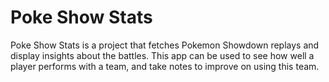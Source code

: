 # Poke Show Stats

Poke Show Stats is a project that fetches Pokemon Showdown replays and display insights about
the battles. This app can be used to see how well a player performs with a team, and take notes
to improve on using this team.
